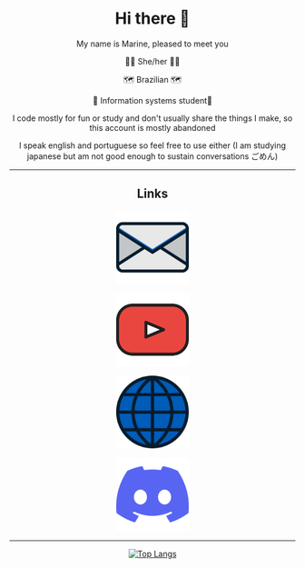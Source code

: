 <main style="text-align: center;">
<h1>Hi there 👋</h1>

My name is Marine, pleased to meet you

<p>👸🏽 She/her 👸🏽</p>
<p>🗺️ Brazilian 🗺️</p>
<p>🏫 Information systems student🏫</p>

I code mostly for fun or study and don't usually share the things I make, so this account is mostly abandoned

I speak english and portuguese so feel free to use either
(I am studying japanese but am not good enough to sustain conversations ごめん)

---
<h2>Links</h2>
<div id="links">
  <p class="container"><a class="link" href="mailto:cyanmarine@cyanmarine.net"
    ><img
      src="https://raw.githubusercontent.com/PrincessCyanMarine/PrincessCyanMarine/main/assets/email.svg"
      width="128px"
      alt="Email"
      title="Email"
  /> </a></p>


  <p class="container"><a class="link" href="https://www.youtube.com/@cyanmarine"
    ><img
      src="https://raw.githubusercontent.com/PrincessCyanMarine/PrincessCyanMarine/main/assets/youtube.svg"
      alt="Youtube"
      title="Youtube"
      width="128px;"
  /> </a></p>


  <p class="container"><a class="link" href="https://cyanmarine.net/"
    ><img
      src="https://raw.githubusercontent.com/PrincessCyanMarine/PrincessCyanMarine/main/assets/website.svg"
      alt="Website"
      title="Website"
      width="128px;"
  /> </a></p>


  <p class="container"><a class="link" href="https://discordapp.com/users/305883924310261760"
    ><img
      src="https://raw.githubusercontent.com/PrincessCyanMarine/PrincessCyanMarine/main/assets/discord.svg"
      alt="Discord username"
      title="Discord (Probably the best way to contact me)"
      width="128px;"
  /> </a></p>
</div>


<!-- [<img src="" alt="" title="" width=16px;> ][] -->

---

[![Top Langs](https://github-readme-stats.vercel.app/api/top-langs/?username=PrincessCyanMarine&theme=nightowl&hide_border=true&layout=compact)](https://github.com/anuraghazra/github-readme-stats)
</main>
